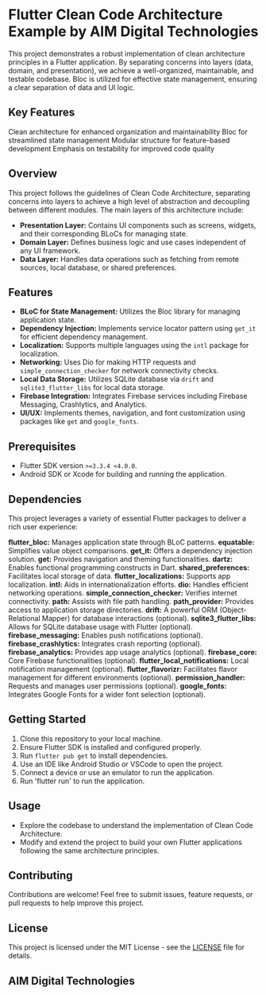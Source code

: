 # Flutter Clean Code Architecture Example by AIM Digital Technologies

This project demonstrates a robust implementation of clean architecture principles in a Flutter application.
By separating concerns into layers (data, domain, and presentation), we achieve a well-organized, maintainable, and testable codebase.
Bloc is utilized for effective state management, ensuring a clear separation of data and UI logic.

## Key Features

Clean architecture for enhanced organization and maintainability
Bloc for streamlined state management
Modular structure for feature-based development
Emphasis on testability for improved code quality

## Overview

This project follows the guidelines of Clean Code Architecture, separating concerns into layers to
achieve a high level of abstraction and decoupling between different modules. The main layers of
this architecture include:

- **Presentation Layer:** Contains UI components such as screens, widgets, and their corresponding
  BLoCs for managing state.
- **Domain Layer:** Defines business logic and use cases independent of any UI framework.
- **Data Layer:** Handles data operations such as fetching from remote sources, local database, or
  shared preferences.

## Features

- **BLoC for State Management:** Utilizes the Bloc library for managing application state.
- **Dependency Injection:** Implements service locator pattern using `get_it` for efficient
  dependency management.
- **Localization:** Supports multiple languages using the `intl` package for localization.
- **Networking:** Uses Dio for making HTTP requests and `simple_connection_checker` for network
  connectivity checks.
- **Local Data Storage:** Utilizes SQLite database via `drift` and `sqlite3_flutter_libs` for local
  data storage.
- **Firebase Integration:** Integrates Firebase services including Firebase Messaging, Crashlytics,
  and Analytics.
- **UI/UX:** Implements themes, navigation, and font customization using packages like `get`
  and `google_fonts`.

## Prerequisites

- Flutter SDK version `>=3.3.4 <4.0.0`.
- Android SDK or Xcode for building and running the application.

## Dependencies

This project leverages a variety of essential Flutter packages to deliver a rich user experience:

**flutter_bloc:** Manages application state through BLoC patterns.
**equatable:** Simplifies value object comparisons.
**get_it:** Offers a dependency injection solution.
**get:** Provides navigation and theming functionalities.
**dartz:** Enables functional programming constructs in Dart.
**shared_preferences:** Facilitates local storage of data.
**flutter_localizations:** Supports app localization.
**intl:** Aids in internationalization efforts.
**dio:** Handles efficient networking operations.
**simple_connection_checker:** Verifies internet connectivity.
**path:** Assists with file path handling.
**path_provider:** Provides access to application storage directories.
**drift:** A powerful ORM (Object-Relational Mapper) for database interactions (optional).
**sqlite3_flutter_libs:** Allows for SQLite database usage with Flutter (optional).
**firebase_messaging:** Enables push notifications (optional).
**firebase_crashlytics:** Integrates crash reporting (optional).
**firebase_analytics:** Provides app usage analytics (optional).
**firebase_core:** Core Firebase functionalities (optional).
**flutter_local_notifications:** Local notification management (optional).
**flutter_flavorizr:** Facilitates flavor management for different environments (optional).
**permission_handler:** Requests and manages user permissions (optional).
**google_fonts:** Integrates Google Fonts for a wider font selection (optional).

## Getting Started

1. Clone this repository to your local machine.
2. Ensure Flutter SDK is installed and configured properly.
3. Run `flutter pub get` to install dependencies.
5. Use an IDE like Android Studio or VSCode to open the project.
6. Connect a device or use an emulator to run the application.
7. Run 'flutter run' to run the application.

## Usage

- Explore the codebase to understand the implementation of Clean Code Architecture.
- Modify and extend the project to build your own Flutter applications following the same
  architecture principles.

## Contributing

Contributions are welcome! Feel free to submit issues, feature requests, or pull requests to help
improve this project.

## License

This project is licensed under the MIT License - see the [LICENSE](LICENSE) file for details.


## AIM Digital Technologies


